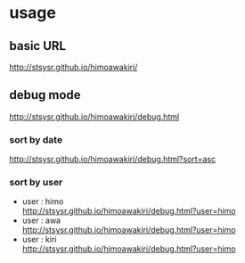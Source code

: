 # usage

## basic URL

http://stsysr.github.io/himoawakiri/

## debug mode

http://stsysr.github.io/himoawakiri/debug.html

### sort by date

http://stsysr.github.io/himoawakiri/debug.html?sort=asc

### sort by user

* user : himo  
  http://stsysr.github.io/himoawakiri/debug.html?user=himo
* user : awa  
  http://stsysr.github.io/himoawakiri/debug.html?user=himo
* user : kiri  
  http://stsysr.github.io/himoawakiri/debug.html?user=himo
